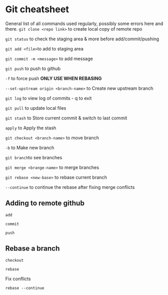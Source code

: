# Git cheatsheet

General list of all commands used regularly, possibly some errors here and there.
` git clone <repo link> ` to create local copy of remote repo 

`git status` to check the staging area & more before add/commit/pushing

`git add <file>`to add to staging area

`git commit -m <message>` to add message

`git push` to push to github

`-f` to force push **ONLY USE WHEN REBASING**

`--set-upstream origin <branch-name>` to Create new upstream branch

`git log` to view log of commits - q to exit

`git pull` to update local files

`git stash` to Store current commit & switch to last commit

`apply` to Apply the stash

`git checkout <branch-name>` to move branch

`-b` to Make new branch

`git branch`to see branches

`git merge <brange-name>` to merge branches

`git rebase <new-base>` to rebase current branch

 `--continue` to continue the rebase after fixing merge conflicts


## Adding to remote github

`add`

`commit`

`push`

## Rebase a branch

`checkout` 

`rebase`

Fix conflicts

`rebase --continue`